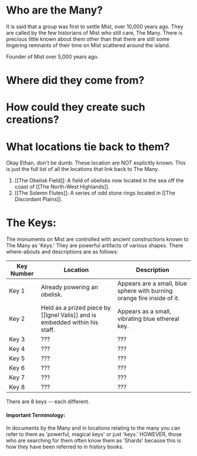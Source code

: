# Who are the Many?
It is said that a group was first to settle Mist, over 10,000 years ago. They are called by the few historians of Mist who still care, The Many. There is precious little known about them other than that there are still some lingering remnants of their time on Mist scattered around the island. 

Founder of Mist over 5,000 years ago. 

# Where did they come from?

# How could they create such creations?

# What locations tie back to them?
Okay Ethan, don't be dumb. These location are NOT explicitly known. This is just the full list of all the locations that link back to The Many.
1. [[The Obelisk Field]]: A field of obelisks now located in the sea off the coast of [[The North-West Highlands]].
2. [[The Solemn Flutes]]: A series of odd stone rings located in [[The Discordant Plains]].

# The Keys:
The monuments on Mist are controlled with ancient constructions known to The Many as 'Keys.' They are powerful artifacts of various shapes. There where-abouts and descriptions are as follows:

| Key Number | Location | Description |
| - | - | - |
| Key 1 | Already powering an obelisk. | Appears are a small, blue sphere with burning orange fire inside of it. |
| Key 2 | Held as a prized piece by [[Ignel Valis]] and is embedded within his staff. | Appears as a small, vibrating blue ethereal key. |
| Key 3 | ??? | ??? |
| Key 4 | ??? | ??? |
| Key 5 | ??? | ??? | 
| Key 6 | ??? | ??? |
| Key 7 | ??? | ??? |
| Key 8 | ??? | ??? |

There are 8 keys -- each different. 

#### Important Terminology:
In documents by the Many and in locations relating to the many you can refer to them as 'powerful, magical keys' or just 'keys.' HOWEVER, those who are searching for them often know them as 'Shards' because this is how they have been referred to in history books.